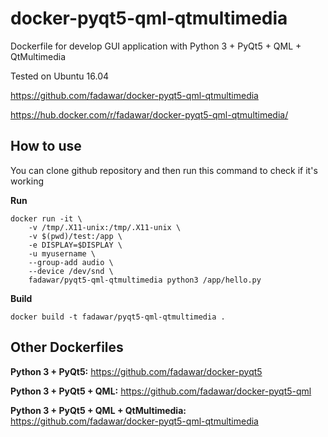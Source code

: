 # docker-pyqt5-qml-qtmultimedia
Dockerfile for develop GUI application with Python 3 + PyQt5 + QML + QtMultimedia

Tested on Ubuntu 16.04

https://github.com/fadawar/docker-pyqt5-qml-qtmultimedia

https://hub.docker.com/r/fadawar/docker-pyqt5-qml-qtmultimedia/

## How to use
You can clone github repository and then run this command to check if it's working

**Run**
```
docker run -it \
    -v /tmp/.X11-unix:/tmp/.X11-unix \
    -v $(pwd)/test:/app \
    -e DISPLAY=$DISPLAY \
    -u myusername \
    --group-add audio \
    --device /dev/snd \
    fadawar/pyqt5-qml-qtmultimedia python3 /app/hello.py
```

**Build**
```
docker build -t fadawar/pyqt5-qml-qtmultimedia .
```

## Other Dockerfiles
**Python 3 + PyQt5:**
https://github.com/fadawar/docker-pyqt5
 
**Python 3 + PyQt5 + QML:**
https://github.com/fadawar/docker-pyqt5-qml

**Python 3 + PyQt5 + QML + QtMultimedia:**
https://github.com/fadawar/docker-pyqt5-qml-qtmultimedia